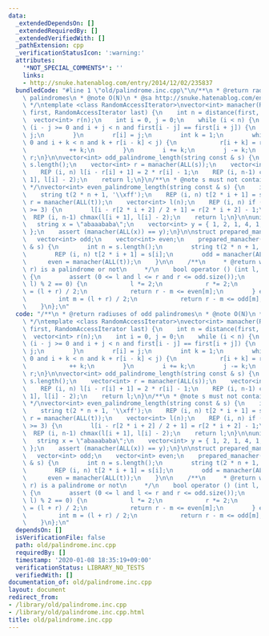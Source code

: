 ```yaml
---
data:
  _extendedDependsOn: []
  _extendedRequiredBy: []
  _extendedVerifiedWith: []
  _pathExtension: cpp
  _verificationStatusIcon: ':warning:'
  attributes:
    '*NOT_SPECIAL_COMMENTS*': ''
    links:
    - http://snuke.hatenablog.com/entry/2014/12/02/235837
  bundledCode: "#line 1 \"old/palindrome.inc.cpp\"\n/**\n * @return radiuses of odd\
    \ palindromes\n * @note O(N)\n * @sa http://snuke.hatenablog.com/entry/2014/12/02/235837\n\
    \ */\ntemplate <class RandomAccessIterator>\nvector<int> manacher(RandomAccessIterator\
    \ first, RandomAccessIterator last) {\n    int n = distance(first, last);\n  \
    \  vector<int> r(n);\n    int i = 0, j = 0;\n    while (i < n) {\n        while\
    \ (i - j >= 0 and i + j < n and first[i - j] == first[i + j]) {\n            ++\
    \ j;\n        }\n        r[i] = j;\n        int k = 1;\n        while (i - k >=\
    \ 0 and i + k < n and k + r[i - k] < j) {\n            r[i + k] = r[i - k];\n\
    \            ++ k;\n        }\n        i += k;\n        j -= k;\n    }\n    return\
    \ r;\n}\n\nvector<int> odd_palindrome_length(string const & s) {\n    int n =\
    \ s.length();\n    vector<int> r = manacher(ALL(s));\n    vector<int> l(n);\n\
    \    REP (i, n) l[i - r[i] + 1] = 2 * r[i] - 1;\n    REP (i, n-1) chmax(l[i +\
    \ 1], l[i] - 2);\n    return l;\n}\n/**\n * @note s must not contain '\\xff'\n\
    \ */\nvector<int> even_palindrome_length(string const & s) {\n    int n = s.length();\n\
    \    string t(2 * n + 1, '\\xff');\n    REP (i, n) t[2 * i + 1] = s[i];\n    vector<int>\
    \ r = manacher(ALL(t));\n    vector<int> l(n);\n    REP (i, n) if (r[2 * i + 2]\
    \ >= 3) {\n        l[i - r[2 * i + 2] / 2 + 1] = r[2 * i + 2] - 1;\n    }\n  \
    \  REP (i, n-1) chmax(l[i + 1], l[i] - 2);\n    return l;\n}\n\nunittest {\n \
    \   string x = \"abaaababa\";\n    vector<int> y = { 1, 2, 1, 4, 1, 2, 3, 2, 1\
    \ };\n    assert (manacher(ALL(x)) == y);\n}\n\nstruct prepared_manacher {\n \
    \   vector<int> odd;\n    vector<int> even;\n    prepared_manacher(string const\
    \ & s) {\n        int n = s.length();\n        string t(2 * n + 1, '\\xff');\n\
    \        REP (i, n) t[2 * i + 1] = s[i];\n        odd = manacher(ALL(s));\n  \
    \      even = manacher(ALL(t));\n    }\n\n    /**\n     * @return wheter s[l,\
    \ r) is a palindrome or not\n     */\n    bool operator () (int l, int r) const\
    \ {\n        assert (0 <= l and l <= r and r <= odd.size());\n        if ((r -\
    \ l) % 2 == 0) {\n            l *= 2;\n            r *= 2;\n            int m\
    \ = (l + r) / 2;\n            return r - m <= even[m];\n        } else {\n   \
    \         int m = (l + r) / 2;\n            return r - m <= odd[m];\n        }\n\
    \    }\n};\n"
  code: "/**\n * @return radiuses of odd palindromes\n * @note O(N)\n * @sa http://snuke.hatenablog.com/entry/2014/12/02/235837\n\
    \ */\ntemplate <class RandomAccessIterator>\nvector<int> manacher(RandomAccessIterator\
    \ first, RandomAccessIterator last) {\n    int n = distance(first, last);\n  \
    \  vector<int> r(n);\n    int i = 0, j = 0;\n    while (i < n) {\n        while\
    \ (i - j >= 0 and i + j < n and first[i - j] == first[i + j]) {\n            ++\
    \ j;\n        }\n        r[i] = j;\n        int k = 1;\n        while (i - k >=\
    \ 0 and i + k < n and k + r[i - k] < j) {\n            r[i + k] = r[i - k];\n\
    \            ++ k;\n        }\n        i += k;\n        j -= k;\n    }\n    return\
    \ r;\n}\n\nvector<int> odd_palindrome_length(string const & s) {\n    int n =\
    \ s.length();\n    vector<int> r = manacher(ALL(s));\n    vector<int> l(n);\n\
    \    REP (i, n) l[i - r[i] + 1] = 2 * r[i] - 1;\n    REP (i, n-1) chmax(l[i +\
    \ 1], l[i] - 2);\n    return l;\n}\n/**\n * @note s must not contain '\\xff'\n\
    \ */\nvector<int> even_palindrome_length(string const & s) {\n    int n = s.length();\n\
    \    string t(2 * n + 1, '\\xff');\n    REP (i, n) t[2 * i + 1] = s[i];\n    vector<int>\
    \ r = manacher(ALL(t));\n    vector<int> l(n);\n    REP (i, n) if (r[2 * i + 2]\
    \ >= 3) {\n        l[i - r[2 * i + 2] / 2 + 1] = r[2 * i + 2] - 1;\n    }\n  \
    \  REP (i, n-1) chmax(l[i + 1], l[i] - 2);\n    return l;\n}\n\nunittest {\n \
    \   string x = \"abaaababa\";\n    vector<int> y = { 1, 2, 1, 4, 1, 2, 3, 2, 1\
    \ };\n    assert (manacher(ALL(x)) == y);\n}\n\nstruct prepared_manacher {\n \
    \   vector<int> odd;\n    vector<int> even;\n    prepared_manacher(string const\
    \ & s) {\n        int n = s.length();\n        string t(2 * n + 1, '\\xff');\n\
    \        REP (i, n) t[2 * i + 1] = s[i];\n        odd = manacher(ALL(s));\n  \
    \      even = manacher(ALL(t));\n    }\n\n    /**\n     * @return wheter s[l,\
    \ r) is a palindrome or not\n     */\n    bool operator () (int l, int r) const\
    \ {\n        assert (0 <= l and l <= r and r <= odd.size());\n        if ((r -\
    \ l) % 2 == 0) {\n            l *= 2;\n            r *= 2;\n            int m\
    \ = (l + r) / 2;\n            return r - m <= even[m];\n        } else {\n   \
    \         int m = (l + r) / 2;\n            return r - m <= odd[m];\n        }\n\
    \    }\n};\n"
  dependsOn: []
  isVerificationFile: false
  path: old/palindrome.inc.cpp
  requiredBy: []
  timestamp: '2020-01-08 18:35:19+09:00'
  verificationStatus: LIBRARY_NO_TESTS
  verifiedWith: []
documentation_of: old/palindrome.inc.cpp
layout: document
redirect_from:
- /library/old/palindrome.inc.cpp
- /library/old/palindrome.inc.cpp.html
title: old/palindrome.inc.cpp
---
```

